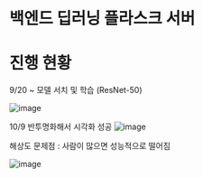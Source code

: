 # 백엔드 딥러닝 플라스크 서버 


# 진행 현황

9/20 ~
모델 서치 및 학습 (ResNet-50)


![image](https://github.com/sideproject-sku/backend_AI/assets/109807723/59240602-6968-42e8-a5b0-cce7f087cbea)

10/9
반투명화해서 시각화 성공
![image](https://github.com/sideproject-sku/backend_AI/assets/109807723/8c05d522-9d5e-4a87-86fd-08e25f01c30e)



해상도 문제점 : 사람이 많으면 성능적으로 떨어짐

![image](https://github.com/sideproject-sku/backend_AI/assets/109807723/c39ccce8-1070-4494-8d1d-c118cbe58aa9)
